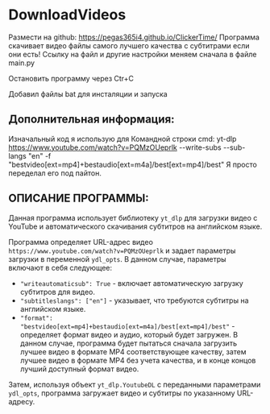 # DownloadVideos
Размести на github: https://pegas365i4.github.io/ClickerTime/
Программа скачивает видео файлы самого лучшего качества с субтитрами если они есть!
Ссылку на файл и другие настройки меняем сначала в файле main.py

Остановить программу через Ctr+C

Добавил файлы bat для инсталяции и запуска

## Дополнительная информация:
Изначальный код я использую для Командной строки cmd:
yt-dlp https://www.youtube.com/watch?v=PQMzOUeprlk --write-subs --sub-langs "en" -f "bestvideo[ext=mp4]+bestaudio[ext=m4a]/best[ext=mp4]/best"
Я просто переделал его под пайтон.

## ОПИСАНИЕ ПРОГРАММЫ:
Данная программа использует библиотеку `yt_dlp` для загрузки видео с YouTube и автоматического скачивания субтитров на английском языке.

Программа определяет URL-адрес видео `https://www.youtube.com/watch?v=PQMzOUeprlk` и задает параметры загрузки в переменной `ydl_opts`. В данном случае, параметры включают в себя следующее:
- `"writeautomaticsub": True` - включает автоматическую загрузку субтитров для видео.
- `"subtitleslangs": ["en"]` - указывает, что требуются субтитры на английском языке.
- `"format": "bestvideo[ext=mp4]+bestaudio[ext=m4a]/best[ext=mp4]/best"` - определяет формат видео и аудио, который будет загружен. В данном случае, программа будет пытаться сначала загрузить лучшее видео в формате MP4 соответствующее качеству, затем лучшее видео в формате MP4 без учета качества, и в конце концов лучший доступный формат видео.

Затем, используя объект `yt_dlp.YoutubeDL` с переданными параметрами `ydl_opts`, программа загружает видео и субтитры по указанному URL-адресу.